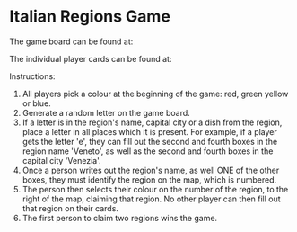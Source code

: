# Italian Regions Game

The game board can be found at:
<a href = 'https://jsaydyn.github.io/italianstuffgame/boardgamemain.html'></a>

The individual player cards can be found at:
<a href = 'https://jsaydyn.github.io/italianstuffgame/boardgames.html'> </a>

Instructions:
1. All players pick a colour at the beginning of the game: red, green yellow or blue.
2. Generate a random letter on the game board.
3. If a letter is in the region's name, capital city or a dish from the region, place a letter in all places which it is present. For example, if a player gets the letter 'e', they can fill out the second and fourth boxes in the region name 'Veneto', as well as the second and fourth boxes in the capital city 'Venezia'.
4. Once a person writes out the region's name, as well ONE of the other boxes, they must identify the region on the map, which is numbered.
5. The person then selects their colour on the number of the region, to the right of the map, claiming that region. No other player can then fill out that region on their cards.
6. The first person to claim two regions wins the game.
